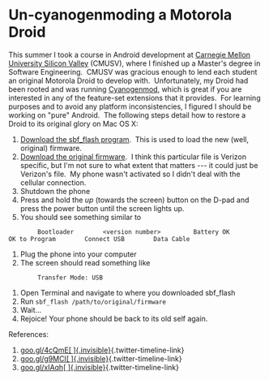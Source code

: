 <!--
slug: un-cyanogenmoding-a-motorola-droid
date: Sat Aug 17 2013 11:02:00 GMT-0700 (Pacific Daylight Time)
tags: android, cyanogenmod, motorola, droid, restore, unroot, reset
title: Un-cyanogenmoding a Motorola Droid
id: 58523622591
link: http://blog.mhgbrown.is/post/58523622591/un-cyanogenmoding-a-motorola-droid
raw: {"type":"text","blog_name":"mhgbrown-writing","blog":{"name":"mhgbrown-writing","title":"","description":"","url":"http://blog.mhgbrown.is/","uuid":"t:ePEJSJNMnTiNT1c2s-GWmw","updated":1455741575},"id":58523622591,"post_url":"http://blog.mhgbrown.is/post/58523622591/un-cyanogenmoding-a-motorola-droid","slug":"un-cyanogenmoding-a-motorola-droid","date":"2013-08-17 18:02:00 GMT","timestamp":1376762520,"state":"published","format":"html","reblog_key":"b1najx1N","tags":["android","cyanogenmod","motorola","droid","restore","unroot","reset"],"short_url":"https://tmblr.co/ZYX4lqsWHvo-","summary":"Un-cyanogenmoding a Motorola Droid","should_open_in_legacy":false,"recommended_source":null,"recommended_color":null,"note_count":0,"title":"Un-cyanogenmoding a Motorola Droid","body":"<p>This summer I took a course in Android development at <a href=\"http://www.cmu.edu/silicon-valley/\" target=\"_blank\">Carnegie Mellon University Silicon Valley</a> (CMUSV), where I finished up a Master&rsquo;s degree in Software Engineering.  CMUSV was gracious enough to lend each student an original Motorola Droid to develop with.  Unfortunately, my Droid had been rooted and was running <a href=\"http://www.cyanogenmod.org/\">Cyanogenmod</a>, which is great if you are interested in any of the feature-set extensions that it provides.  For learning purposes and to avoid any platform inconsistencies, I figured I should be working on &ldquo;pure&rdquo; Android.  The following steps detail how to restore a Droid to its original glory on Mac OS X: </p>\n<ol><li><a href=\"http://goo.gl/4cQmE\">Download the sbf_flash program</a>.  This is used to load the new (well, original) firmware.</li>\n<li><a href=\"http://goo.gl/g9MCI%20\">Download the original firmware</a>.  I think this particular file is Verizon specific, but I&rsquo;m not sure to what extent that matters — it could just be Verizon&rsquo;s file.  My phone wasn&rsquo;t activated so I didn&rsquo;t deal with the cellular connection.</li>\n<li>Shutdown the phone</li>\n<li>Press and hold the <em>up</em> (towards the screen) button on the D-pad and press the power button until the screen lights up.</li>\n<li>You should see something similar to</li>\n</ol><p><code>        Bootloader<br/>        &lt;version number&gt;<br/>         Battery OK<br/>        OK to Program<br/>        Connect USB<br/>        Data Cable</code></p>\n<ol><li>Plug the phone into your computer</li>\n<li>The screen should read something like </li>\n</ol><p><code>        Transfer Mode: USB</code></p>\n<ol><li>Open Terminal and navigate to where you downloaded sbf_flash</li>\n<li>Run <code>sbf_flash /path/to/original/firmware</code></li>\n<li>Wait&hellip;</li>\n<li>Rejoice! Your phone should be back to its old self again.</li>\n</ol>\n<p>References:</p>\n<ol><li><a class=\"twitter-timeline-link\" href=\"http://t.co/26M36tFIyE\" rel=\"nofollow\" title=\"http://goo.gl/4cQmE\" target=\"_blank\">goo.gl/4cQmE<span class=\"invisible\"> </span></a></li>\n<li><a class=\"twitter-timeline-link\" href=\"http://t.co/317aHIZGe1\" rel=\"nofollow\" title=\"http://goo.gl/g9MCI\" target=\"_blank\">goo.gl/g9MCI<span class=\"invisible\"> </span></a></li>\n<li><a class=\"twitter-timeline-link\" href=\"http://t.co/Hye5xaIsQe\" rel=\"nofollow\" target=\"_blank\">goo.gl/xIAqh<span class=\"invisible\"> </span></a></li>\n</ol>","reblog":{"comment":"<p><p>This summer I took a course in Android development at <a href=\"http://www.cmu.edu/silicon-valley/\" target=\"_blank\">Carnegie Mellon University Silicon Valley</a> (CMUSV), where I finished up a Master’s degree in Software Engineering.  CMUSV was gracious enough to lend each student an original Motorola Droid to develop with.  Unfortunately, my Droid had been rooted and was running <a href=\"http://www.cyanogenmod.org/\">Cyanogenmod</a>, which is great if you are interested in any of the feature-set extensions that it provides.  For learning purposes and to avoid any platform inconsistencies, I figured I should be working on “pure” Android.  The following steps detail how to restore a Droid to its original glory on Mac OS X: </p>\n<ol><li><a href=\"http://goo.gl/4cQmE\">Download the sbf_flash program</a>.  This is used to load the new (well, original) firmware.</li>\n<li><a href=\"http://goo.gl/g9MCI%20\">Download the original firmware</a>.  I think this particular file is Verizon specific, but I’m not sure to what extent that matters — it could just be Verizon’s file.  My phone wasn’t activated so I didn’t deal with the cellular connection.</li>\n<li>Shutdown the phone</li>\n<li>Press and hold the <em>up</em> (towards the screen) button on the D-pad and press the power button until the screen lights up.</li>\n<li>You should see something similar to</li>\n</ol><p><code>        Bootloader<br>        &lt;version number&gt;<br>         Battery OK<br>        OK to Program<br>        Connect USB<br>        Data Cable</code></p>\n<ol><li>Plug the phone into your computer</li>\n<li>The screen should read something like </li>\n</ol><p><code>        Transfer Mode: USB</code></p>\n<ol><li>Open Terminal and navigate to where you downloaded sbf_flash</li>\n<li>Run <code>sbf_flash /path/to/original/firmware</code></li>\n<li>Wait…</li>\n<li>Rejoice! Your phone should be back to its old self again.</li>\n</ol><p>References:</p>\n<ol><li><a class=\"twitter-timeline-link\" href=\"http://t.co/26M36tFIyE\" rel=\"nofollow\" title=\"http://goo.gl/4cQmE\" target=\"_blank\">goo.gl/4cQmE<span class=\"invisible\"> </span></a></li>\n<li><a class=\"twitter-timeline-link\" href=\"http://t.co/317aHIZGe1\" rel=\"nofollow\" title=\"http://goo.gl/g9MCI\" target=\"_blank\">goo.gl/g9MCI<span class=\"invisible\"> </span></a></li>\n<li><a class=\"twitter-timeline-link\" href=\"http://t.co/Hye5xaIsQe\" rel=\"nofollow\" target=\"_blank\">goo.gl/xIAqh<span class=\"invisible\"> </span></a></li>\n</ol></p>","tree_html":""},"trail":[{"blog":{"name":"mhgbrown-writing","active":true,"theme":{"header_full_width":2448,"header_full_height":3264,"header_focus_width":2048,"header_focus_height":1152,"avatar_shape":"circle","background_color":"#FAFAFA","body_font":"Helvetica Neue","header_bounds":"997,2351,2266,96","header_image":"https://static.tumblr.com/4b23ec7fb988076e81306480748de0b1/aqgwfuh/OUkncja1l/tumblr_static_5q6zyxvvxkco0k440g4kokosg.jpg","header_image_focused":"https://static.tumblr.com/4b23ec7fb988076e81306480748de0b1/aqgwfuh/SPuncja1u/tumblr_static_tumblr_static_5q6zyxvvxkco0k440g4kokosg_focused_v3.jpg","header_image_scaled":"https://static.tumblr.com/4b23ec7fb988076e81306480748de0b1/aqgwfuh/OUkncja1l/tumblr_static_5q6zyxvvxkco0k440g4kokosg_2048_v2.jpg","header_stretch":true,"link_color":"#529ECC","show_avatar":true,"show_description":true,"show_header_image":true,"show_title":true,"title_color":"#444444","title_font":"Gibson","title_font_weight":"bold"},"share_likes":false,"share_following":false,"can_be_followed":true},"post":{"id":"58523622591"},"content_raw":"<p><p>This summer I took a course in Android development at <a href=\"http://www.cmu.edu/silicon-valley/\" target=\"_blank\">Carnegie Mellon University Silicon Valley</a> (CMUSV), where I finished up a Master’s degree in Software Engineering.  CMUSV was gracious enough to lend each student an original Motorola Droid to develop with.  Unfortunately, my Droid had been rooted and was running <a href=\"http://www.cyanogenmod.org/\">Cyanogenmod</a>, which is great if you are interested in any of the feature-set extensions that it provides.  For learning purposes and to avoid any platform inconsistencies, I figured I should be working on “pure” Android.  The following steps detail how to restore a Droid to its original glory on Mac OS X: </p>\n<ol><li><a href=\"http://goo.gl/4cQmE\">Download the sbf_flash program</a>.  This is used to load the new (well, original) firmware.</li>\n<li><a href=\"http://goo.gl/g9MCI%20\">Download the original firmware</a>.  I think this particular file is Verizon specific, but I’m not sure to what extent that matters — it could just be Verizon’s file.  My phone wasn’t activated so I didn’t deal with the cellular connection.</li>\n<li>Shutdown the phone</li>\n<li>Press and hold the <em>up</em> (towards the screen) button on the D-pad and press the power button until the screen lights up.</li>\n<li>You should see something similar to</li>\n</ol><p><code>        Bootloader<br>        &lt;version number&gt;<br>         Battery OK<br>        OK to Program<br>        Connect USB<br>        Data Cable</code></p>\n<ol><li>Plug the phone into your computer</li>\n<li>The screen should read something like </li>\n</ol><p><code>        Transfer Mode: USB</code></p>\n<ol><li>Open Terminal and navigate to where you downloaded sbf_flash</li>\n<li>Run <code>sbf_flash /path/to/original/firmware</code></li>\n<li>Wait…</li>\n<li>Rejoice! Your phone should be back to its old self again.</li>\n</ol><p>References:</p>\n<ol><li><a class=\"twitter-timeline-link\" href=\"http://t.co/26M36tFIyE\" rel=\"nofollow\" title=\"http://goo.gl/4cQmE\" target=\"_blank\">goo.gl/4cQmE<span class=\"invisible\"> </span></a></li>\n<li><a class=\"twitter-timeline-link\" href=\"http://t.co/317aHIZGe1\" rel=\"nofollow\" title=\"http://goo.gl/g9MCI\" target=\"_blank\">goo.gl/g9MCI<span class=\"invisible\"> </span></a></li>\n<li><a class=\"twitter-timeline-link\" href=\"http://t.co/Hye5xaIsQe\" rel=\"nofollow\" target=\"_blank\">goo.gl/xIAqh<span class=\"invisible\"> </span></a></li>\n</ol></p>","content":"<p><p>This summer I took a course in Android development at <a href=\"http://www.cmu.edu/silicon-valley/\" target=\"_blank\">Carnegie Mellon University Silicon Valley</a>&nbsp;(CMUSV), where I finished up a Master&rsquo;s degree in Software Engineering. &nbsp;CMUSV was gracious enough to lend each student an original Motorola Droid to develop with. &nbsp;Unfortunately, my Droid had been rooted and was running <a href=\"http://www.cyanogenmod.org/\">Cyanogenmod</a>, which is great if you are interested in any of the feature-set extensions that it provides. &nbsp;For learning purposes and to avoid any platform inconsistencies, I figured I should be working on &ldquo;pure&rdquo; Android. &nbsp;The following steps detail how to restore a Droid to its original glory on Mac OS X:&nbsp;</p>\n<ol><li><a href=\"http://goo.gl/4cQmE\">Download the sbf_flash program</a>. &nbsp;This is used to load the new (well, original) firmware.</li>\n<li><a href=\"http://goo.gl/g9MCI%20\">Download the original firmware</a>. &nbsp;I think this particular file is Verizon specific, but I&rsquo;m not sure to what extent that matters &mdash; it could just be Verizon&rsquo;s file. &nbsp;My phone wasn&rsquo;t activated so I didn&rsquo;t deal with the cellular connection.</li>\n<li>Shutdown the phone</li>\n<li>Press and hold the <em>up</em> (towards the screen) button on the D-pad and press the power button until the screen lights up.</li>\n<li>You should see something similar to</li>\n</ol><p><code>&nbsp; &nbsp; &nbsp; &nbsp; Bootloader<br />&nbsp; &nbsp; &nbsp; &nbsp; &lt;version number&gt;<br /> &nbsp; &nbsp; &nbsp; &nbsp; Battery OK<br />&nbsp; &nbsp; &nbsp; &nbsp; OK to Program<br />&nbsp; &nbsp; &nbsp; &nbsp; Connect USB<br />&nbsp; &nbsp; &nbsp; &nbsp; Data Cable</code></p>\n<ol><li>Plug the phone into your computer</li>\n<li>The screen should read something like&nbsp;</li>\n</ol><p><code>&nbsp; &nbsp; &nbsp; &nbsp; Transfer Mode: USB</code></p>\n<ol><li>Open Terminal and navigate to where you downloaded sbf_flash</li>\n<li>Run&nbsp;<code>sbf_flash /path/to/original/firmware</code></li>\n<li>Wait&hellip;</li>\n<li>Rejoice! Your phone should be back to its old self again.</li>\n</ol><p>References:</p>\n<ol><li><a href=\"http://t.co/26M36tFIyE\" title=\"http://goo.gl/4cQmE\" target=\"_blank\">goo.gl/4cQmE&nbsp;</a></li>\n<li><a href=\"http://t.co/317aHIZGe1\" title=\"http://goo.gl/g9MCI\" target=\"_blank\">goo.gl/g9MCI&nbsp;</a></li>\n<li><a href=\"http://t.co/Hye5xaIsQe\" target=\"_blank\">goo.gl/xIAqh&nbsp;</a></li>\n</ol></p>","is_current_item":true,"is_root_item":true}],"can_like":false,"can_reblog":false,"can_send_in_message":true,"can_reply":false,"display_avatar":true}
publish: 2013-08-017
-->


Un-cyanogenmoding a Motorola Droid
==================================

This summer I took a course in Android development at [Carnegie Mellon
University Silicon Valley](http://www.cmu.edu/silicon-valley/) (CMUSV),
where I finished up a Master's degree in Software Engineering.  CMUSV
was gracious enough to lend each student an original Motorola Droid to
develop with.  Unfortunately, my Droid had been rooted and was running
[Cyanogenmod](http://www.cyanogenmod.org/), which is great if you are
interested in any of the feature-set extensions that it provides.  For
learning purposes and to avoid any platform inconsistencies, I figured I
should be working on "pure" Android.  The following steps detail how to
restore a Droid to its original glory on Mac OS X: 

1.  [Download the sbf\_flash program](http://goo.gl/4cQmE).  This is
    used to load the new (well, original) firmware.
2.  [Download the original firmware](http://goo.gl/g9MCI%20).  I think
    this particular file is Verizon specific, but I'm not sure to what
    extent that matters --- it could just be Verizon's file.  My phone
    wasn't activated so I didn't deal with the cellular connection.
3.  Shutdown the phone
4.  Press and hold the *up* (towards the screen) button on the D-pad and
    press the power button until the screen lights up.
5.  You should see something similar to

`        Bootloader        <version number>         Battery OK        OK to Program        Connect USB        Data Cable`

1.  Plug the phone into your computer
2.  The screen should read something like 

`        Transfer Mode: USB`

1.  Open Terminal and navigate to where you downloaded sbf\_flash
2.  Run `sbf_flash /path/to/original/firmware`
3.  Wait...
4.  Rejoice! Your phone should be back to its old self again.

References:

1.  [goo.gl/4cQmE[ ]{.invisible}](http://t.co/26M36tFIyE "http://goo.gl/4cQmE"){.twitter-timeline-link}
2.  [goo.gl/g9MCI[ ]{.invisible}](http://t.co/317aHIZGe1 "http://goo.gl/g9MCI"){.twitter-timeline-link}
3.  [goo.gl/xIAqh[ ]{.invisible}](http://t.co/Hye5xaIsQe){.twitter-timeline-link}

